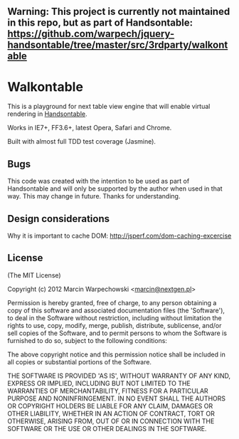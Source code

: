 ## Warning: This project is currently not maintained in this repo, but as part of Handsontable: https://github.com/warpech/jquery-handsontable/tree/master/src/3rdparty/walkontable

# Walkontable

This is a playground for next table view engine that will enable virtual rendering in [Handsontable](http://handsontable.com/).

Works in IE7+, FF3.6+, latest Opera, Safari and Chrome.

Built with almost full TDD test coverage (Jasmine).

## Bugs

This code was created with the intention to be used as part of Handsontable and will only be supported by the author
when used in that way. This may change in future. Thanks for understanding.

## Design considerations

Why it is important to cache DOM: http://jsperf.com/dom-caching-excercise

## License

(The MIT License)

Copyright (c) 2012 Marcin Warpechowski &lt;marcin@nextgen.pl&gt;

Permission is hereby granted, free of charge, to any person obtaining
a copy of this software and associated documentation files (the
'Software'), to deal in the Software without restriction, including
without limitation the rights to use, copy, modify, merge, publish,
distribute, sublicense, and/or sell copies of the Software, and to
permit persons to whom the Software is furnished to do so, subject to
the following conditions:

The above copyright notice and this permission notice shall be
included in all copies or substantial portions of the Software.

THE SOFTWARE IS PROVIDED 'AS IS', WITHOUT WARRANTY OF ANY KIND,
EXPRESS OR IMPLIED, INCLUDING BUT NOT LIMITED TO THE WARRANTIES OF
MERCHANTABILITY, FITNESS FOR A PARTICULAR PURPOSE AND NONINFRINGEMENT.
IN NO EVENT SHALL THE AUTHORS OR COPYRIGHT HOLDERS BE LIABLE FOR ANY
CLAIM, DAMAGES OR OTHER LIABILITY, WHETHER IN AN ACTION OF CONTRACT,
TORT OR OTHERWISE, ARISING FROM, OUT OF OR IN CONNECTION WITH THE
SOFTWARE OR THE USE OR OTHER DEALINGS IN THE SOFTWARE.
